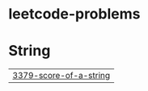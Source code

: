 # leetcode-problems


# String
|  |
| ------- |
| [3379-score-of-a-string](https://github.com/bharatr21/leetcode-problems/tree/master/3379-score-of-a-string) |